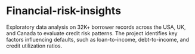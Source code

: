 # Financial-risk-insights
Exploratory data analysis on 32K+ borrower records across the USA, UK, and Canada to evaluate credit risk patterns. The project identifies key factors influencing defaults, such as loan-to-income, 
debt-to-income, and credit utilization ratios.
